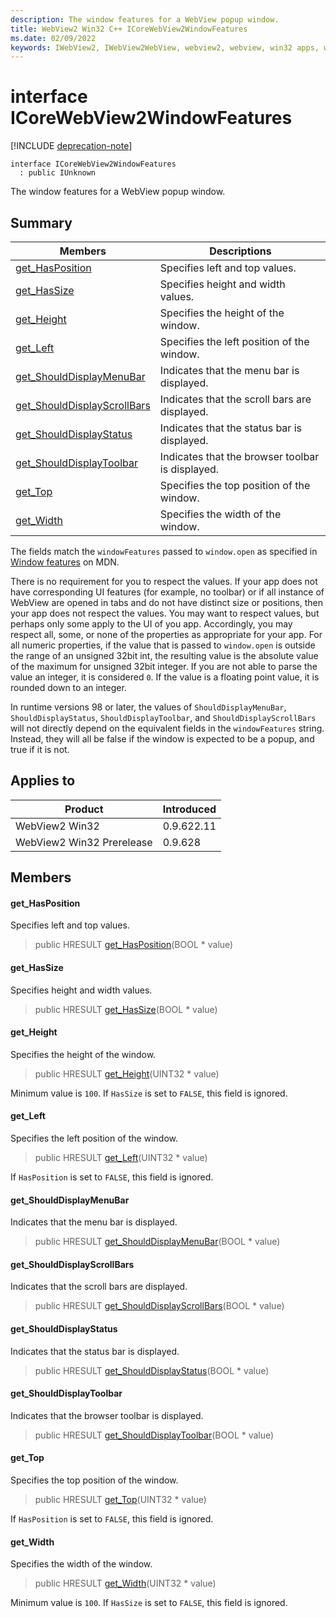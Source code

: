 ```yaml
---
description: The window features for a WebView popup window.
title: WebView2 Win32 C++ ICoreWebView2WindowFeatures
ms.date: 02/09/2022
keywords: IWebView2, IWebView2WebView, webview2, webview, win32 apps, win32, edge, ICoreWebView2, ICoreWebView2Controller, browser control, edge html, ICoreWebView2WindowFeatures
---
```


# interface ICoreWebView2WindowFeatures

[!INCLUDE [deprecation-note](../includes/deprecation-note.md)]

```
interface ICoreWebView2WindowFeatures
  : public IUnknown
```

The window features for a WebView popup window.

## Summary

 Members                        | Descriptions
--------------------------------|---------------------------------------------
[get_HasPosition](#get_hasposition) | Specifies left and top values.
[get_HasSize](#get_hassize) | Specifies height and width values.
[get_Height](#get_height) | Specifies the height of the window.
[get_Left](#get_left) | Specifies the left position of the window.
[get_ShouldDisplayMenuBar](#get_shoulddisplaymenubar) | Indicates that the menu bar is displayed.
[get_ShouldDisplayScrollBars](#get_shoulddisplayscrollbars) | Indicates that the scroll bars are displayed.
[get_ShouldDisplayStatus](#get_shoulddisplaystatus) | Indicates that the status bar is displayed.
[get_ShouldDisplayToolbar](#get_shoulddisplaytoolbar) | Indicates that the browser toolbar is displayed.
[get_Top](#get_top) | Specifies the top position of the window.
[get_Width](#get_width) | Specifies the width of the window.

The fields match the `windowFeatures` passed to `window.open` as specified in [Window features][MdnDocsWebApiWindowOpenWindowFeatures] on MDN.

There is no requirement for you to respect the values. If your app does not have corresponding UI features (for example, no toolbar) or if all instance of WebView are opened in tabs and do not have distinct size or positions, then your app does not respect the values. You may want to respect values, but perhaps only some apply to the UI of you app. Accordingly, you may respect all, some, or none of the properties as appropriate for your app. For all numeric properties, if the value that is passed to `window.open` is outside the range of an unsigned 32bit int, the resulting value is the absolute value of the maximum for unsigned 32bit integer. If you are not able to parse the value an integer, it is considered `0`. If the value is a floating point value, it is rounded down to an integer.

In runtime versions 98 or later, the values of `ShouldDisplayMenuBar`, `ShouldDisplayStatus`, `ShouldDisplayToolbar`, and `ShouldDisplayScrollBars` will not directly depend on the equivalent fields in the `windowFeatures` string. Instead, they will all be false if the window is expected to be a popup, and true if it is not.

[MdnDocsWebApiWindowOpenWindowFeatures]: https://developer.mozilla.org/docs/Web/API/Window/open#Window_features "Window features - Window.open() | MDN"

## Applies to

Product                         | Introduced
--------------------------------|---------------------------------------------
WebView2 Win32            |    0.9.622.11
WebView2 Win32 Prerelease |    0.9.628

## Members

#### get_HasPosition

Specifies left and top values.

> public HRESULT [get_HasPosition](#get_hasposition)(BOOL * value)

#### get_HasSize

Specifies height and width values.

> public HRESULT [get_HasSize](#get_hassize)(BOOL * value)

#### get_Height

Specifies the height of the window.

> public HRESULT [get_Height](#get_height)(UINT32 * value)

Minimum value is `100`. If `HasSize` is set to `FALSE`, this field is ignored.

#### get_Left

Specifies the left position of the window.

> public HRESULT [get_Left](#get_left)(UINT32 * value)

If `HasPosition` is set to `FALSE`, this field is ignored.

#### get_ShouldDisplayMenuBar

Indicates that the menu bar is displayed.

> public HRESULT [get_ShouldDisplayMenuBar](#get_shoulddisplaymenubar)(BOOL * value)

#### get_ShouldDisplayScrollBars

Indicates that the scroll bars are displayed.

> public HRESULT [get_ShouldDisplayScrollBars](#get_shoulddisplayscrollbars)(BOOL * value)

#### get_ShouldDisplayStatus

Indicates that the status bar is displayed.

> public HRESULT [get_ShouldDisplayStatus](#get_shoulddisplaystatus)(BOOL * value)

#### get_ShouldDisplayToolbar

Indicates that the browser toolbar is displayed.

> public HRESULT [get_ShouldDisplayToolbar](#get_shoulddisplaytoolbar)(BOOL * value)

#### get_Top

Specifies the top position of the window.

> public HRESULT [get_Top](#get_top)(UINT32 * value)

If `HasPosition` is set to `FALSE`, this field is ignored.

#### get_Width

Specifies the width of the window.

> public HRESULT [get_Width](#get_width)(UINT32 * value)

Minimum value is `100`. If `HasSize` is set to `FALSE`, this field is ignored.

